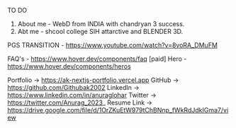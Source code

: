 
TO DO 



1. About me - WebD from INDIA with chandryan 3 success. 
2. Abt me - shcool college SIH attarctive and BLENDER 3D.

PGS TRANSITION - https://www.youtube.com/watch?v=8voRA_DMuFM

FAQ's - https://www.hover.dev/components/faq [paid]
Hero - https://www.hover.dev/components/heros


Portfolio → https://ak-nextjs-portfolio.vercel.app
GitHub → https://github.com/Githubak2002
LinkedIn → https://www.linkedin.com/in/anuraglohar
Twitter → https://twitter.com/Anurag_2023_
Resume Link → https://drive.google.com/file/d/1OrZKuEtW979tChBNnp_fWkRdJdkIGma7/view